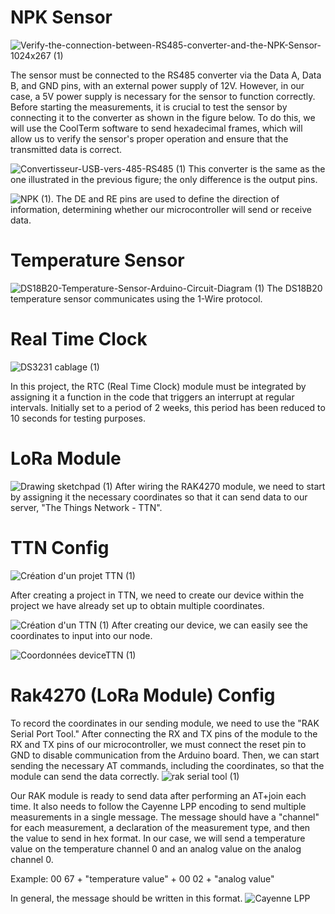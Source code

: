 # NPK Sensor
![Verify-the-connection-between-RS485-converter-and-the-NPK-Sensor-1024x267 (1)](https://github.com/yassinejemaa/watchdog_sleep8s/assets/120018935/eb595ae5-0d62-4633-bc0c-8fd4ae8ea3c9)

The sensor must be connected to the RS485 converter via the Data A, Data B, and GND pins, with an external power supply of 12V. However, in our case, a 5V power supply is necessary for the sensor to function correctly. Before starting the measurements, it is crucial to test the sensor by connecting it to the converter as shown in the figure below. To do this, we will use the CoolTerm software to send hexadecimal frames, which will allow us to verify the sensor's proper operation and ensure that the transmitted data is correct.

![Convertisseur-USB-vers-485-RS485 (1)](https://github.com/yassinejemaa/watchdog_sleep8s/assets/120018935/a0883e81-17bd-4402-90de-77df9c573fdb)
This converter is the same as the one illustrated in the previous figure; the only difference is the output pins.

![NPK (1)](https://github.com/yassinejemaa/watchdog_sleep8s/assets/120018935/88888b7a-4f8b-4d70-8570-b039deeddf72).
The DE and RE pins are used to define the direction of information, determining whether our microcontroller will send or receive data.

# Temperature Sensor

![DS18B20-Temperature-Sensor-Arduino-Circuit-Diagram (1)](https://github.com/yassinejemaa/watchdog_sleep8s/assets/120018935/cbcf335b-dd1c-474f-aed8-2e16aef97dc9)
The DS18B20 temperature sensor communicates using the 1-Wire protocol.
# Real Time Clock
![DS3231 cablage (1)](https://github.com/yassinejemaa/watchdog_sleep8s/assets/120018935/06cd0284-a0df-472d-a2be-bb0de95ea4ff)

In this project, the RTC (Real Time Clock) module must be integrated by assigning it a function in the code that triggers an interrupt at regular intervals. Initially set to a period of 2 weeks, this period has been reduced to 10 seconds for testing purposes.
# LoRa Module
![Drawing sketchpad (1)](https://github.com/yassinejemaa/watchdog_sleep8s/assets/120018935/89c3b3c2-ca8c-4754-84cf-a93acd658a21)
After wiring the RAK4270 module, we need to start by assigning it the necessary coordinates so that it can send data to our server, "The Things Network - TTN".
# TTN Config
![Création d'un projet TTN (1)](https://github.com/yassinejemaa/watchdog_sleep8s/assets/120018935/bf66ca03-4ba0-4932-98c9-be9b46266883)

After creating a project in TTN, we need to create our device within the project we have already set up to obtain multiple coordinates.

![Création d'un TTN (1)](https://github.com/yassinejemaa/watchdog_sleep8s/assets/120018935/c0e2ce9b-f552-45d8-ac4d-2b6b7a09c3c9)
After creating our device, we can easily see the coordinates to input into our node.

![Coordonnées deviceTTN (1)](https://github.com/yassinejemaa/watchdog_sleep8s/assets/120018935/0cd4e057-43e5-4830-a6a0-ec4200d13cfe)
# Rak4270 (LoRa Module) Config
To record the coordinates in our sending module, we need to use the "RAK Serial Port Tool." After connecting the RX and TX pins of the module to the RX and TX pins of our microcontroller, we must connect the reset pin to GND to disable communication from the Arduino board. Then, we can start sending the necessary AT commands, including the coordinates, so that the module can send the data correctly.
![rak serial tool (1)](https://github.com/yassinejemaa/watchdog_sleep8s/assets/120018935/c151b67f-97e7-4910-8e4b-8c0addd32614)

Our RAK module is ready to send data after performing an AT+join each time. It also needs to follow the Cayenne LPP encoding to send multiple measurements in a single message. The message should have a "channel" for each measurement, a declaration of the measurement type, and then the value to send in hex format. In our case, we will send a temperature value on the temperature channel 0 and an analog value on the analog channel 0.

Example: 00 67 + "temperature value" + 00 02 + "analog value"

In general, the message should be written in this format.
![Cayenne LPP](https://github.com/yassinejemaa/watchdog_sleep8s/assets/120018935/c26c46aa-6d62-4af7-a6f5-2c2495dc09cb)


